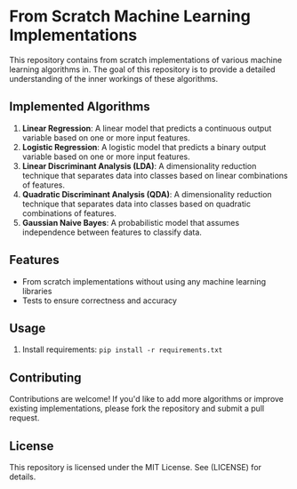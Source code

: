 # From Scratch Machine Learning Implementations

This repository contains from scratch implementations of various machine learning algorithms in. The goal of this repository is to provide a detailed understanding of the inner workings of these algorithms.

## Implemented Algorithms

1. **Linear Regression**: A linear model that predicts a continuous output variable based on one or more input features.
2. **Logistic Regression**: A logistic model that predicts a binary output variable based on one or more input features.
3. **Linear Discriminant Analysis (LDA)**: A dimensionality reduction technique that separates data into classes based on linear combinations of features.
4. **Quadratic Discriminant Analysis (QDA)**: A dimensionality reduction technique that separates data into classes based on quadratic combinations of features.
5. **Gaussian Naive Bayes**: A probabilistic model that assumes independence between features to classify data.

## Features

* From scratch implementations without using any machine learning libraries
* Tests to ensure correctness and accuracy

## Usage

1. Install requirements: `pip install -r requirements.txt`

## Contributing

Contributions are welcome! If you'd like to add more algorithms or improve existing implementations, please fork the repository and submit a pull request.

## License

This repository is licensed under the MIT License. See (LICENSE) for details.